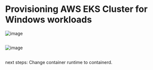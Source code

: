 # Provisioning AWS EKS Cluster for Windows workloads

![image](https://user-images.githubusercontent.com/42310282/171081258-642e958c-5b72-44a4-8f03-05a1a9af4f5c.png)

##

![image](https://user-images.githubusercontent.com/42310282/171080989-80c36557-604b-45ed-9447-2184aae4a5c4.png)

##
next steps:
Change container runtime to containerd.


